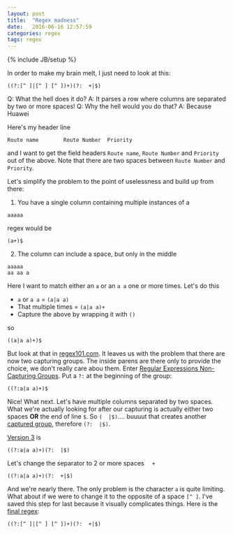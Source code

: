 ```yaml
---
layout: post
title:  "Regex madness"
date:   2016-06-16 12:57:59
categories: regex
tags: regex
---
```

{% include JB/setup %}

In order to make my brain melt, I just need to look at this:
```
((?:[^ ]|[^ ] [^ ])+)(?:  +|$)
```

Q: What the hell does it do?
A: It parses a row where columns are separated by two or more spaces!
Q: Why the hell would you do that?
A: Because Huawei

Here's my header line
```
Route name        Route Number  Priority
```
and I want to get the field headers `Route name`, `Route Number` and `Priority` out of the above.  Note that there are two spaces between `Route Number` and `Priority`.

Let's simplify the problem to the point of uselessness and build up from there:

1. You have a single column containing multiple instances of a

```
aaaaa
```
regex would be
```
(a+)$
```

2. The column can include a space, but only in the middle

```
aaaaa
aa aa a
```

Here I want to match either an `a` or an `a a` one or more times. Let's do this
* `a` or `a a` = `(a|a a)`
* That multiple times = `(a|a a)+`
* Capture the above by wrapping it with `()`

so
```
((a|a a)+)$
```

But look at that in [regex101.com][r101noncap].  It leaves us with the problem that there are now two capturing groups.  The inside parens are there only to provide the choice, we don't really care abou them.  Enter [Regular Expressions Non-Capturing Groups][noncapture].  Put a `?:` at the beginning of the group:

```
((?:a|a a)+)$
```
Nice!  What next.  Let's have multiple columns separated by two spaces.  What we're actually looking for after our capturing is actually either two spaces **OR** the end of line `$`.  So `(  |$)`.... buuuut that creates another [captured group][r101capspace], therefore `(?:  |$)`.

[Version 3][r101v3] is
```
((?:a|a a)+)(?:  |$)
```

Let's change the separator to 2 or more spaces `  +`
```
((?:a|a a)+)(?:  +|$)
```

And we're nearly there.  The only problem is the character `a` is quite limiting.  What about if we were to change it to the opposite of a space `[^ ]`.  I've saved this step for last because it visually complicates things.  Here is the [final regex][r101final]:

```
((?:[^ ]|[^ ] [^ ])+)(?:  +|$)
```


[r101noncap]: https://regex101.com/r/oS3uZ1/1
[r101capspace]: https://regex101.com/r/oS3uZ1/2
[r101v3]: https://regex101.com/r/oS3uZ1/3
[r101final]: https://regex101.com/r/oS3uZ1/4
[noncapture]: http://www.regular-expressions.info/brackets.html#noncap
